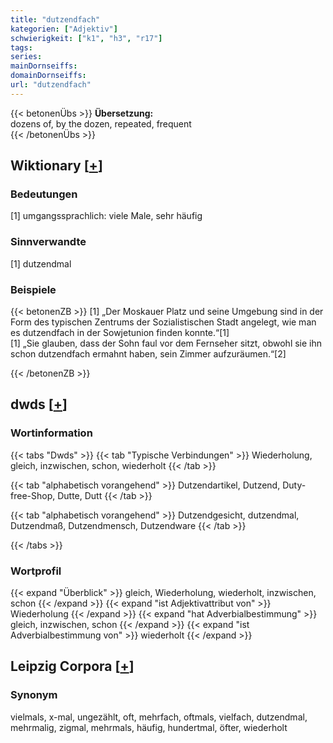 ```yaml
---
title: "dutzendfach"
kategorien: ["Adjektiv"]
schwierigkeit: ["k1", "h3", "r17"]
tags:
series:
mainDornseiffs:
domainDornseiffs:
url: "dutzendfach"
---
```


{{< betonenÜbs >}}
**Übersetzung:**  
dozens of, by the dozen, repeated, frequent  
{{< /betonenÜbs >}}

## Wiktionary [[+](https://de.wiktionary.org/wiki/dutzendfach)]

### Bedeutungen
[1] umgangssprachlich: viele Male, sehr häufig  

### Sinnverwandte
[1] dutzendmal  

### Beispiele
{{< betonenZB >}}
[1] „Der Moskauer Platz und seine Umgebung sind in der Form des typischen Zentrums der Sozialistischen Stadt angelegt, wie man es dutzendfach in der Sowjetunion finden konnte.“[1]  
[1] „Sie glauben, dass der Sohn faul vor dem Fernseher sitzt, obwohl sie ihn schon dutzendfach ermahnt haben, sein Zimmer aufzuräumen.“[2]  

{{< /betonenZB >}}


## dwds [[+](https://www.dwds.de/wb/dutzendfach)]

### Wortinformation
{{< tabs "Dwds" >}}
{{< tab "Typische Verbindungen" >}}
Wiederholung, gleich, inzwischen, schon, wiederholt
{{< /tab >}}

{{< tab "alphabetisch vorangehend" >}}
Dutzendartikel, Dutzend, Duty-free-Shop, Dutte, Dutt
{{< /tab >}}

{{< tab "alphabetisch vorangehend" >}}
Dutzendgesicht, dutzendmal, Dutzendmaß, Dutzendmensch, Dutzendware
{{< /tab >}}

{{< /tabs >}}

### Wortprofil
{{< expand "Überblick" >}} gleich, Wiederholung, wiederholt, inzwischen, schon {{< /expand >}}
{{< expand "ist Adjektivattribut von" >}} Wiederholung {{< /expand >}}
{{< expand "hat Adverbialbestimmung" >}} gleich, inzwischen, schon {{< /expand >}}
{{< expand "ist Adverbialbestimmung von" >}} wiederholt {{< /expand >}}

## Leipzig Corpora [[+](https://corpora.uni-leipzig.de/en/res?word=dutzendfach&corpusId=deu_newscrawl-public_2018)]


### Synonym
vielmals, x-mal, ungezählt, oft, mehrfach, oftmals, vielfach, dutzendmal, mehrmalig, zigmal, mehrmals, häufig, hundertmal, öfter, wiederholt

